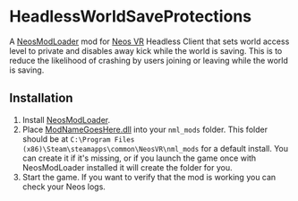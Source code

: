# HeadlessWorldSaveProtections

A [NeosModLoader](https://github.com/zkxs/NeosModLoader) mod for [Neos VR](https://neos.com/) Headless Client that sets world access level to private and disables away kick while the world is saving. This is to reduce the likelihood of crashing by users joining or leaving while the world is saving.

## Installation
1. Install [NeosModLoader](https://github.com/zkxs/NeosModLoader).
1. Place [ModNameGoesHere.dll](https://github.com/GithubUsername/RepoName/releases/latest/download/ModNameGoesHere.dll) into your `nml_mods` folder. This folder should be at `C:\Program Files (x86)\Steam\steamapps\common\NeosVR\nml_mods` for a default install. You can create it if it's missing, or if you launch the game once with NeosModLoader installed it will create the folder for you.
1. Start the game. If you want to verify that the mod is working you can check your Neos logs.
